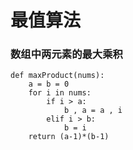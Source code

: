 # 最值算法

### 数组中两元素的最大乘积

```
def maxProduct(nums):
    a = b = 0
    for i in nums:
        if i > a:
            b , a = a , i
        elif i > b:
            b = i
    return (a-1)*(b-1)
```
